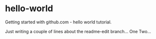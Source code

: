 # hello-world
Getting started with github.com - hello world tutorial.

Just writing a couple of lines about the readme-edit branch...
One
Two...
